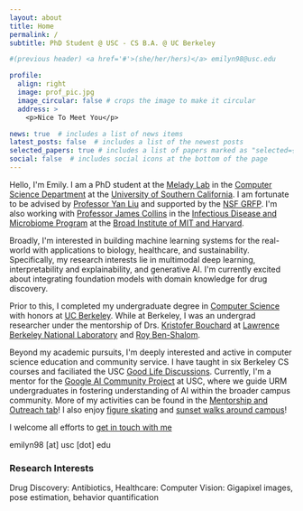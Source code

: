 ```yaml
---
layout: about
title: Home
permalink: /
subtitle: PhD Student @ USC - CS B.A. @ UC Berkeley

#(previous header) <a href='#'>(she/her/hers)</a> emilyn98@usc.edu

profile:
  align: right
  image: prof_pic.jpg
  image_circular: false # crops the image to make it circular
  address: >
    <p>Nice To Meet You</p> 

news: true  # includes a list of news items
latest_posts: false  # includes a list of the newest posts
selected_papers: true # includes a list of papers marked as "selected={true}"
social: false  # includes social icons at the bottom of the page
---
```


Hello, I'm Emily. I am a PhD student at the [Melady Lab](https://melady.usc.edu/) in the [Computer Science Department](https://www.cs.usc.edu/) at the [University of Southern California](https://www.usc.edu/). I am fortunate to be advised by [Professor Yan Liu](https://viterbi.usc.edu/directory/faculty/Liu/Yan) and supported by the [NSF GRFP](https://www.nsfgrfp.org/). I'm also working with [Professor James Collins](https://www.collinslab.mit.edu/) in the [Infectious Disease and Microbiome Program](https://www.broadinstitute.org/infectious-disease-microbiome) at the [Broad Institute of MIT and Harvard](https://www.broadinstitute.org/). 

Broadly, I'm interested in building machine learning systems for the real-world with applications to biology, healthcare, and sustainability. Specifically, my research interests lie in multimodal deep learning, interpretability and explainability, and generative AI. I'm currently excited about integrating foundation models with domain knowledge for drug discovery.

Prior to this, I completed my undergraduate degree in [Computer Science](https://eecs.berkeley.edu/academics/undergraduate/cs-ba) with honors at [UC Berkeley](https://www.berkeley.edu/). While at Berkeley, I was an undergrad researcher under the mentorship of Drs. [Kristofer Bouchard](https://bouchardlab.lbl.gov/) at [Lawrence Berkeley National Laboratory](https://www.lbl.gov/) and [Roy Ben-Shalom](https://roybens.faculty.ucdavis.edu/).

Beyond my academic pursuits, I'm deeply interested and active in computer science education and community service. I have taught in six Berkeley CS courses and faciliated the USC [Good Life Discussions](https://stem-ed.usc.edu/our-research/eerp/ethos-project/). Currently, I'm a mentor for the [Google AI Community Project](https://viterbik12.usc.edu/ai-community-project/) at USC, where we guide URM undergraduates in fostering understanding of AI within the broader campus community. More of my activities can be found in the [Mentorship and Outreach tab](https://eemokey.github.io/mentorship/)! I also enjoy [figure skating](https://eemokey.github.io/blog/category/figure-skating/) and [sunset walks around campus](https://eemokey.github.io/blog/category/photography/)!


I welcome all efforts to [get in touch with me](https://eemokey.github.io/contact/)

emilyn98 [at] usc [dot] edu

### Research Interests 

Drug Discovery: Antibiotics, 
Healthcare: 
Computer Vision: Gigapixel images, pose estimation, behavior quantification